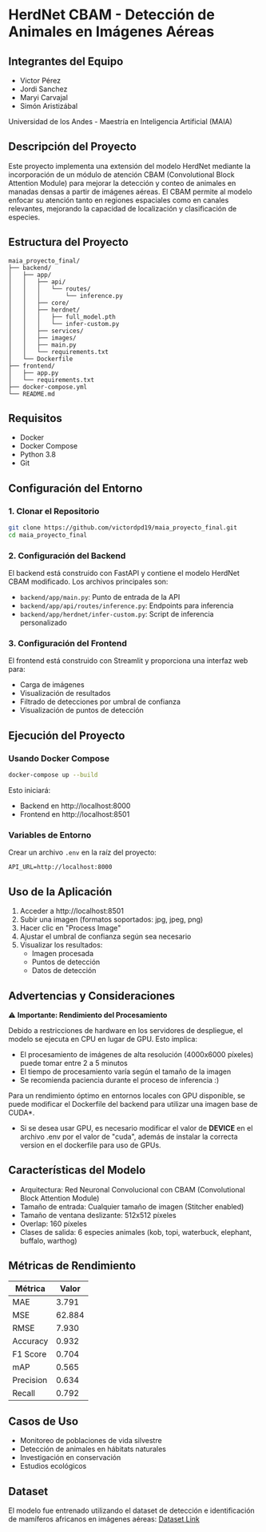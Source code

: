 # HerdNet CBAM - Detección de Animales en Imágenes Aéreas

## Integrantes del Equipo
- Victor Pérez
- Jordi Sanchez
- Maryi Carvajal
- Simón Aristizábal

Universidad de los Andes - Maestría en Inteligencia Artificial (MAIA)

## Descripción del Proyecto
Este proyecto implementa una extensión del modelo HerdNet mediante la incorporación de un módulo de atención CBAM (Convolutional Block Attention Module) para mejorar la detección y conteo de animales en manadas densas a partir de imágenes aéreas. El CBAM permite al modelo enfocar su atención tanto en regiones espaciales como en canales relevantes, mejorando la capacidad de localización y clasificación de especies.

## Estructura del Proyecto
```
maia_proyecto_final/
├── backend/
│   ├── app/
│   │   ├── api/
│   │   │   └── routes/
│   │   │       └── inference.py
│   │   ├── core/
│   │   ├── herdnet/
│   │   │   ├── full_model.pth
│   │   │   └── infer-custom.py
│   │   ├── services/
│   │   ├── images/
│   │   ├── main.py
│   │   └── requirements.txt
│   └── Dockerfile
├── frontend/
│   ├── app.py
│   └── requirements.txt
├── docker-compose.yml
└── README.md
```

## Requisitos
- Docker
- Docker Compose
- Python 3.8
- Git

## Configuración del Entorno

### 1. Clonar el Repositorio
```bash
git clone https://github.com/victordpd19/maia_proyecto_final.git
cd maia_proyecto_final
```

### 2. Configuración del Backend
El backend está construido con FastAPI y contiene el modelo HerdNet CBAM modificado. Los archivos principales son:
- `backend/app/main.py`: Punto de entrada de la API
- `backend/app/api/routes/inference.py`: Endpoints para inferencia
- `backend/app/herdnet/infer-custom.py`: Script de inferencia personalizado

### 3. Configuración del Frontend
El frontend está construido con Streamlit y proporciona una interfaz web para:
- Carga de imágenes
- Visualización de resultados
- Filtrado de detecciones por umbral de confianza
- Visualización de puntos de detección

## Ejecución del Proyecto

### Usando Docker Compose
```bash
docker-compose up --build
```

Esto iniciará:
- Backend en http://localhost:8000
- Frontend en http://localhost:8501

### Variables de Entorno
Crear un archivo `.env` en la raíz del proyecto:
```
API_URL=http://localhost:8000
```

## Uso de la Aplicación
1. Acceder a http://localhost:8501
2. Subir una imagen (formatos soportados: jpg, jpeg, png)
3. Hacer clic en "Process Image"
4. Ajustar el umbral de confianza según sea necesario
5. Visualizar los resultados:
   - Imagen procesada
   - Puntos de detección
   - Datos de detección

## Advertencias y Consideraciones
⚠️ **Importante: Rendimiento del Procesamiento**

Debido a restricciones de hardware en los servidores de despliegue, el modelo se ejecuta en CPU en lugar de GPU. Esto implica:

- El procesamiento de imágenes de alta resolución (4000x6000 píxeles) puede tomar entre 2 a 5 minutos
- El tiempo de procesamiento varía según el tamaño de la imagen
- Se recomienda paciencia durante el proceso de inferencia :)


Para un rendimiento óptimo en entornos locales con GPU disponible, se puede modificar el Dockerfile del backend para utilizar una imagen base de CUDA*.

* Si se desea usar GPU, es necesario modificar el valor de **DEVICE** en el archivo .env por el valor de "cuda", además de instalar la correcta version en el dockerfile para uso de GPUs.


## Características del Modelo
- Arquitectura: Red Neuronal Convolucional con CBAM (Convolutional Block Attention Module)
- Tamaño de entrada: Cualquier tamaño de imagen (Stitcher enabled)
- Tamaño de ventana deslizante: 512x512 píxeles
- Overlap: 160 píxeles
- Clases de salida: 6 especies animales (kob, topi, waterbuck, elephant, buffalo, warthog)

## Métricas de Rendimiento

| Métrica    | Valor  |
|------------|--------|
| MAE        | 3.791  |
| MSE        | 62.884 |
| RMSE       | 7.930  |
| Accuracy   | 0.932  |
| F1 Score   | 0.704  |
| mAP        | 0.565  |
| Precision  | 0.634  |
| Recall     | 0.792  |

## Casos de Uso
- Monitoreo de poblaciones de vida silvestre
- Detección de animales en hábitats naturales
- Investigación en conservación
- Estudios ecológicos

## Dataset
El modelo fue entrenado utilizando el dataset de detección e identificación de mamíferos africanos en imágenes aéreas:
[Dataset Link](https://dataverse.uliege.be/dataset.xhtml?persistentId=doi:10.58119/ULG/MIRUU5)
